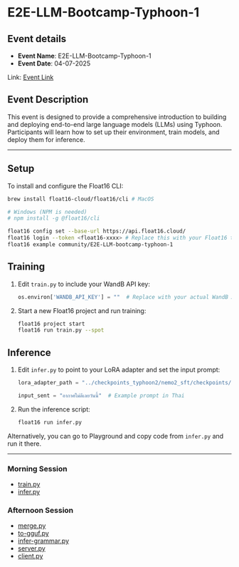# E2E-LLM-Bootcamp-Typhoon-1

## Event details

- **Event Name**: E2E-LLM-Bootcamp-Typhoon-1
- **Event Date**: 04-07-2025

Link: [Event Link](https://lu.ma/i2nst25l)

## Event Description

This event is designed to provide a comprehensive introduction to building and deploying end-to-end large language models (LLMs) using Typhoon. Participants will learn how to set up their environment, train models, and deploy them for inference.

---

## Setup

To install and configure the Float16 CLI:

```bash
brew install float16-cloud/float16/cli # MacOS

# Windows (NPM is needed)
# npm install -g @float16/cli

float16 config set --base-url https://api.float16.cloud/
float16 login --token <float16-xxxx> # Replace this with your Float16 token
float16 example community/E2E-LLM-bootcamp-typhoon-1
```

## Training

1. Edit `train.py` to include your WandB API key:

   ```python
   os.environ['WANDB_API_KEY'] = ""  # Replace with your actual WandB API key
   ```

2. Start a new Float16 project and run training:

   ```bash
   float16 project start
   float16 run train.py --spot
   ```

## Inference

1. Edit `infer.py` to point to your LoRA adapter and set the input prompt:

   ```python
   lora_adapter_path = "../checkpoints_typhoon2/nemo2_sft/checkpoints/nemo2_sft--reduced_train_loss=0.0801-epoch=3-step=2175-last/hf_adapter"  # Replace with the actual path to your LoRA adapter path

   input_sent = "อากาศไม่ดีเลยวันนี้"  # Example prompt in Thai
   ```

2. Run the inference script:

   ```bash
   float16 run infer.py
   ```

Alternatively, you can go to Playground and copy code from `infer.py` and run it there.

---

### Morning Session

- [train.py](./train.py)
- [infer.py](./infer.py)

### Afternoon Session

- [merge.py](./merge.py)
- [to-gguf.py](./to-gguf.py)
- [infer-grammar.py](./infer-grammar.py)
- [server.py](./server.py)
- [client.py](./client.py)
